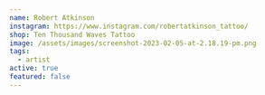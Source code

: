 ```yaml
---
name: Robert Atkinson
instagram: https://www.instagram.com/robertatkinson_tattoo/
shop: Ten Thousand Waves Tattoo
image: /assets/images/screenshot-2023-02-05-at-2.18.19-pm.png
tags:
  - artist
active: true
featured: false
---
```

